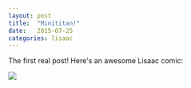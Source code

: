 ```yaml
---
layout: post
title:  "Minititan!"
date:   2015-07-25
categories: lisaac
---
```

The first real post! Here's an awesome Lisaac comic:

<img src="https://placehold.it/350x600" />
